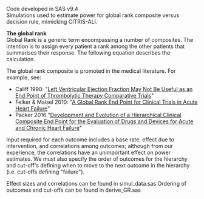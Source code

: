 Code developed in SAS v9.4 <br>
Simulations used to estimate power for global rank composite versus decision rule, mimicking CITRIS-ALI.

**The global rank** <br>
Global Rank is a generic term encompassing a number of composites. The intention is to assign every patient a rank among the other patients that summarises their response.
The following equation describes the calculation.

The global rank composite is promoted in the medical literature. For example, see:<br>
- Califf 1990:  "[Left Ventricular Ejection Fraction May Not Be Useful as an End Point of Thrombolytic Therapy Comparative Trials](https://pubmed.ncbi.nlm.nih.gov/2225381/)" <br>
- Felker & Maisel 2010: "[A Global Rank End Point for Clinical Trials in Acute Heart Failure](https://www.ahajournals.org/doi/full/10.1161/circheartfailure.109.926030)" <br>
- Packer 2016 "[Development and Evolution of a Hierarchical Clinical Composite End Point for the Evaluation of Drugs and Devices for Acute and Chronic Heart Failure](https://www.ahajournals.org/doi/10.1161/circulationaha.116.023538)"

Input required for each outcome includes a base rate, effect due to intervention, and correlations among outcomes;
although from our experience, the correlations have an unimportant effect on power estimates.
We must also specify the order of outcomes for the hierarchy and cut-off's defining when to move to the 
next outcome in the hierarchy (i.e. cut-offs defining "failure").

Effect sizes and correlations can be found in simul_data.sas
Ordering of outcomes and cut-offs can be found in derive_GR.sas